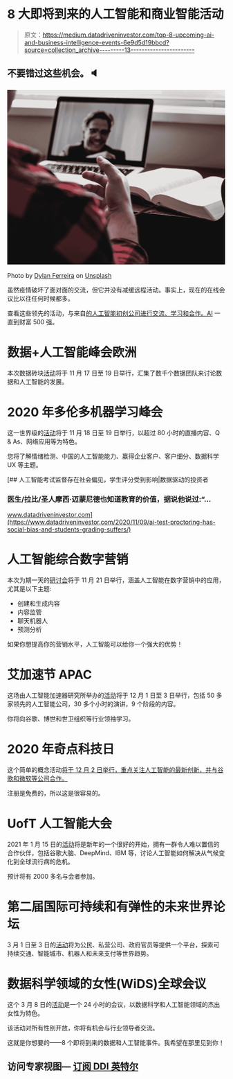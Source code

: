 # 8 大即将到来的人工智能和商业智能活动

> 原文：<https://medium.datadriveninvestor.com/top-8-upcoming-ai-and-business-intelligence-events-6e9d5d19bbcd?source=collection_archive---------13----------------------->

## 不要错过这些机会。🔈

![](img/ea414a0e61840c974fd86f5053c66fa8.png)

Photo by [Dylan Ferreira](https://unsplash.com/@dylanferreira?utm_source=medium&utm_medium=referral) on [Unsplash](https://unsplash.com?utm_source=medium&utm_medium=referral)

虽然疫情破坏了面对面的交流，但它并没有减缓远程活动。事实上，现在的在线会议比以往任何时候都多。

查看这些领先的活动，与来自[的人工智能初创公司进行交流、学习和合作。AI](http://obviously.ai) 一直到财富 500 强。

# 数据+人工智能峰会欧洲

本次数据砖块[活动](https://www.linkedin.com/events/6717095251166670849/)将于 11 月 17 日至 19 日举行，汇集了数千个数据团队来讨论数据和人工智能的发展。

# 2020 年多伦多机器学习峰会

这一世界级的[活动](https://www.linkedin.com/events/6725231842141859840/)将于 11 月 18 日至 19 日举行，以超过 80 小时的直播内容、Q & As、网络应用等为特色。

您将了解情绪检测、中国的人工智能能力、赢得企业客户、客户细分、数据科学 UX 等主题。

[](https://www.datadriveninvestor.com/2020/11/09/ai-test-proctoring-has-social-bias-and-students-grading-suffers/) [## 人工智能考试监督存在社会偏见，学生评分受到影响|数据驱动的投资者

### 医生/拉比/圣人摩西·迈蒙尼德也知道教育的价值，据说他说过:“…

www.datadriveninvestor.com](https://www.datadriveninvestor.com/2020/11/09/ai-test-proctoring-has-social-bias-and-students-grading-suffers/) 

# 人工智能综合数字营销

本次为期一天的[研讨会](https://www.linkedin.com/events/6700844842223710208/)将于 11 月 21 日举行，涵盖人工智能在数字营销中的应用，尤其是以下主题:

*   创建和生成内容
*   内容监管
*   聊天机器人
*   预测分析

如果你想提高你的营销水平，人工智能可以给你一个强大的优势！

# 艾加速节 APAC

这场由人工智能加速器研究所举办的[活动](https://www.linkedin.com/events/6716757417675235328/)将于 12 月 1 日至 3 日举行，包括 50 多家领先的人工智能公司，30 多个小时的演讲，9 个阶段的内容。

你将向谷歌、博世和世卫组织等行业领袖学习。

# 2020 年奇点科技日

这个简单的概念活动[将于 12 月 2 日举行，重点关注人工智能的最新创新，并与谷歌和微软等公司合作。](https://www.linkedin.com/events/6729374792526389248/)

注册是免费的，所以这是很容易的。

# UofT 人工智能大会

2021 年 1 月 15 日的[活动](https://www.linkedin.com/events/6724809278256881664/)将是新年的一个很好的开始，拥有一群令人难以置信的合作伙伴，包括谷歌大脑、DeepMind、IBM 等，讨论人工智能如何解决从气候变化到全球流行病的危机。

预计将有 2000 多名与会者参加。

# 第二届国际可持续和有弹性的未来世界论坛

3 月 1 日至 3 日的[活动](https://www.linkedin.com/events/6721936358971179008/)将为公民、私营公司、政府官员等提供一个平台，探索可持续交通、智能城市、机器人和未来支付等世界趋势。

# 数据科学领域的女性(WiDS)全球会议

这个 3 月 8 日的[活动](https://www.linkedin.com/events/6720337006536253440/)是一个 24 小时的会议，以数据科学和人工智能领域的杰出女性为特色。

该活动对所有性别开放，你将有机会与行业领导者交流。

这就是你想要的——8 个即将到来的数据和人工智能事件。我希望在那里见到你！

## 访问专家视图— [订阅 DDI 英特尔](https://datadriveninvestor.com/ddi-intel)